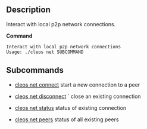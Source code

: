## Description
Interact with local p2p network connections.

**Command**

```shell
Interact with local p2p network connections
Usage: ./cleos net SUBCOMMAND
```

## Subcommands
 
 - [cleos net connect](connect) start a new connection to a peer

 - [cleos net disconnect](disconnect) ` close an existing connection
  
 - [cleos net status](status) status of existing connection
  
 - [cleos net peers](peers) status of all existing peers